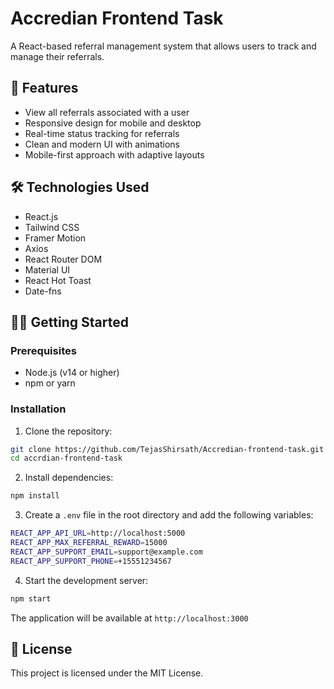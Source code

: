 # Accredian Frontend Task

A React-based referral management system that allows users to track and manage their referrals.

## 🚀 Features

- View all referrals associated with a user
- Responsive design for mobile and desktop
- Real-time status tracking for referrals
- Clean and modern UI with animations
- Mobile-first approach with adaptive layouts

## 🛠️ Technologies Used

- React.js
- Tailwind CSS
- Framer Motion
- Axios
- React Router DOM
- Material UI
- React Hot Toast
- Date-fns

## 🏃‍♂️ Getting Started

### Prerequisites

- Node.js (v14 or higher)
- npm or yarn

### Installation

1. Clone the repository:
```bash
git clone https://github.com/TejasShirsath/Accredian-frontend-task.git
cd accrdian-frontend-task
```

2. Install dependencies:
```bash
npm install
```

3. Create a `.env` file in the root directory and add the following variables:
```bash
REACT_APP_API_URL=http://localhost:5000
REACT_APP_MAX_REFERRAL_REWARD=15000
REACT_APP_SUPPORT_EMAIL=support@example.com
REACT_APP_SUPPORT_PHONE=+15551234567
```

4. Start the development server:
```bash
npm start
```

The application will be available at `http://localhost:3000`

## 📝 License

This project is licensed under the MIT License.
